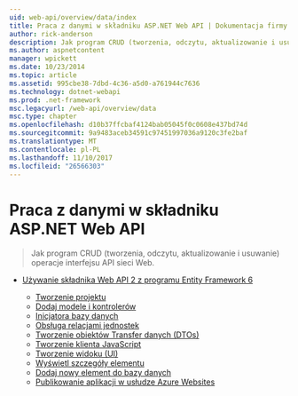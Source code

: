 ```yaml
---
uid: web-api/overview/data/index
title: Praca z danymi w składniku ASP.NET Web API | Dokumentacja firmy Microsoft
author: rick-anderson
description: Jak program CRUD (tworzenia, odczytu, aktualizowanie i usuwanie) operacje interfejsu API sieci Web.
ms.author: aspnetcontent
manager: wpickett
ms.date: 10/23/2014
ms.topic: article
ms.assetid: 995cbe38-7dbd-4c36-a5d0-a761944c7636
ms.technology: dotnet-webapi
ms.prod: .net-framework
msc.legacyurl: /web-api/overview/data
msc.type: chapter
ms.openlocfilehash: d10b37ffcbaf4124bab05045f0c0608e437bd74d
ms.sourcegitcommit: 9a9483aceb34591c97451997036a9120c3fe2baf
ms.translationtype: MT
ms.contentlocale: pl-PL
ms.lasthandoff: 11/10/2017
ms.locfileid: "26566303"
---
```

<a name="working-with-data-in-aspnet-web-api"></a>Praca z danymi w składniku ASP.NET Web API
====================
> Jak program CRUD (tworzenia, odczytu, aktualizowanie i usuwanie) operacje interfejsu API sieci Web.


- [Używanie składnika Web API 2 z programu Entity Framework 6](using-web-api-with-entity-framework/index.md)

    - [Tworzenie projektu](using-web-api-with-entity-framework/part-1.md)
    - [Dodaj modele i kontrolerów](using-web-api-with-entity-framework/part-2.md)
    - [Inicjatora bazy danych](using-web-api-with-entity-framework/part-3.md)
    - [Obsługa relacjami jednostek](using-web-api-with-entity-framework/part-4.md)
    - [Tworzenie obiektów Transfer danych (DTOs)](using-web-api-with-entity-framework/part-5.md)
    - [Tworzenie klienta JavaScript](using-web-api-with-entity-framework/part-6.md)
    - [Tworzenie widoku (UI)](using-web-api-with-entity-framework/part-7.md)
    - [Wyświetl szczegóły elementu](using-web-api-with-entity-framework/part-8.md)
    - [Dodaj nowy element do bazy danych](using-web-api-with-entity-framework/part-9.md)
    - [Publikowanie aplikacji w usłudze Azure Websites](using-web-api-with-entity-framework/part-10.md)
